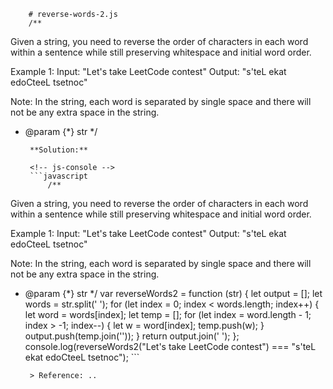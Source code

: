 
        # reverse-words-2.js
        /**
 
Given a string, you need to reverse the order of characters in each word within a sentence while still preserving whitespace and initial word order.

Example 1:
Input: "Let's take LeetCode contest"
Output: "s'teL ekat edoCteeL tsetnoc"

Note: In the string, each word is separated by single space and there will not be any extra space in the string.
 * @param {*} str 
 */
        
        **Solution:**
        
        <!-- js-console -->
        ```javascript
            /**
 
Given a string, you need to reverse the order of characters in each word within a sentence while still preserving whitespace and initial word order.

Example 1:
Input: "Let's take LeetCode contest"
Output: "s'teL ekat edoCteeL tsetnoc"

Note: In the string, each word is separated by single space and there will not be any extra space in the string.
 * @param {*} str 
 */
var reverseWords2 = function (str) {
    let output = [];
    let words = str.split(' ');
    for (let index = 0; index < words.length; index++) {
        let word = words[index];
        let temp = [];
        for (let index = word.length - 1; index > -1; index--) {
            let w = word[index];
            temp.push(w);
        }
        output.push(temp.join(''));
    }
    return output.join(' ');
};
console.log(reverseWords2("Let's take LeetCode contest") === "s'teL ekat edoCteeL tsetnoc");
        ```
        
        > Reference: ..
        
        